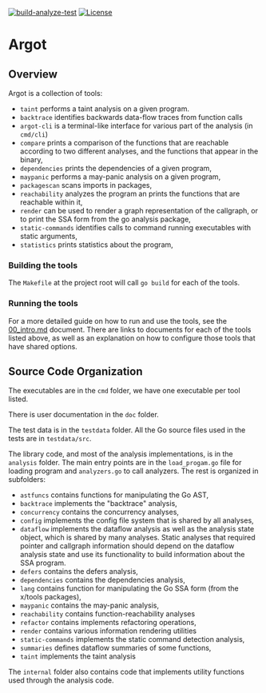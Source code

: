 [![build-analyze-test](https://github.com/awslabs/ar-go-tools/actions/workflows/bat.yml/badge.svg)](https://github.com/awslabs/ar-go-tools/actions/workflows/bat.yml)
[![License](https://img.shields.io/badge/License-Apache_2.0-blue.svg)](https://opensource.org/licenses/Apache-2.0)

# Argot

## Overview

Argot is a collection of tools:
- `taint` performs a taint analysis on a given program.
- `backtrace` identifies backwards data-flow traces from function calls
- `argot-cli` is a terminal-like interface for various part of the analysis (in `cmd/cli`)
- `compare` prints a comparison of the functions that are reachable according to two different analyses, and the
functions that appear in the binary,
- `dependencies` prints the dependencies of a given program,
- `maypanic` performs a may-panic analysis on a given program,
- `packagescan` scans imports in packages,
- `reachability` analyzes the program an prints the functions that are reachable within it,
- `render` can be used to render a graph representation of the callgraph, or to print the SSA form from the go analysis
package,
- `static-commands` identifies calls to command running executables with static arguments,
- `statistics` prints statistics about the program,


### Building the tools
The `Makefile` at the project root will call `go build` for each of the tools.

### Running the tools
For a more detailed guide on how to run and use the tools, see the [00_intro.md](doc/00_intro.md) document. There are links
to documents for each of the tools listed above, as well as an explanation on how to configure those tools that have
shared options.

## Source Code Organization

The executables are in the `cmd` folder, we have one executable per tool listed.

There is user documentation in the `doc` folder.

The test data is in the `testdata` folder. All the Go source files used in the tests are in `testdata/src`.

The library code, and most of the analysis implementations, is in the `analysis` folder. The main entry points are in
the `load_progam.go` file for loading program and `analyzers.go` to call analyzers. The rest is organized in subfolders:
- `astfuncs` contains functions for manipulating the Go AST,
- `backtrace` implements the "backtrace" analysis,
- `concurrency` contains the concurrency analyses,
- `config` implements the config file system that is shared by all analyses,
- `dataflow` implements the dataflow analysis as well as the analysis state object, which is shared by many analyses.
Static analyses that required pointer and callgraph information should depend on the dataflow analysis state and use its
 functionality to build information about the SSA program.
- `defers` contains the defers analysis,
- `dependencies` contains the dependencies analysis,
- `lang` contains function for manipulating the Go SSA form (from the x/tools packages),
- `maypanic` contains the may-panic analysis,
- `reachability` contains function-reachability analyses
- `refactor` contains implements refactoring operations,
- `render` contains various information rendering utilities
- `static-commands` implements the static command detection analysis,
- `summaries` defines dataflow summaries of some functions,
- `taint` implements the taint analysis

The `internal` folder also contains code that implements utility functions used through the analysis code.